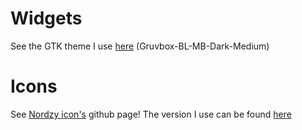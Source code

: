 # Widgets
See the GTK theme I use [here](https://www.gnome-look.org/p/1681313) (Gruvbox-BL-MB-Dark-Medium)

# Icons
See [Nordzy icon's](https://github.com/YaLTeR/niri]https://github.com/MolassesLover/Nordzy-icon) github page!
The version I use can be found [here](https://github.com/MolassesLover/Nordzy-icon/releases/download/1.8.7/Nordzy-orange-dark.tar.gz)
